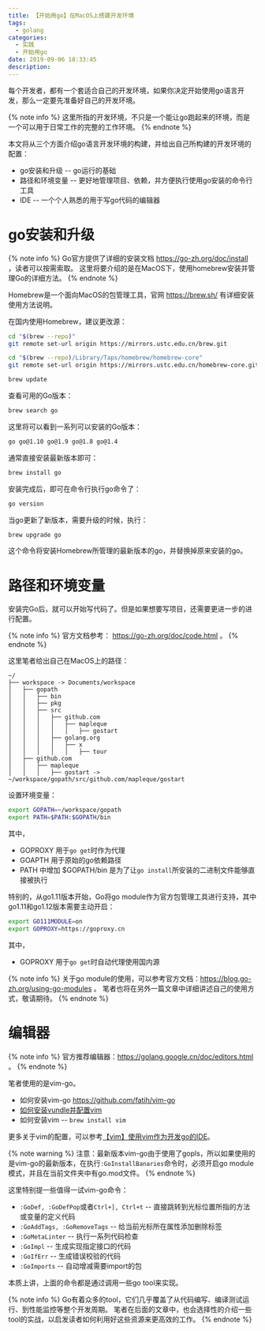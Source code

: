 ```yaml
---
title: 【开始用go】在MacOS上搭建开发环境
tags:
  - golang
categories:
  - 实践
  - 开始用go
date: 2019-09-06 18:33:45
description:
---
```


每个开发者，都有一个套适合自己的开发环境，如果你决定开始使用go语言开发，那么一定要先准备好自己的开发环境。

{% note info %}
这里所指的开发环境，不只是一个能让go跑起来的环境，而是一个可以用于日常工作的完整的工作环境。
{% endnote %}

本文将从三个方面介绍go语言开发环境的构建，并给出自己所构建的开发环境的配置：
- go安装和升级 -- go运行的基础
- 路径和环境变量 -- 更好地管理项目、依赖，并方便执行使用go安装的命令行工具
- IDE -- 一个个人熟悉的用于写go代码的编辑器

<!-- more -->

go安装和升级
====

{% note info %}
Go官方提供了详细的安装文档 https://go-zh.org/doc/install ，读者可以按需索取。
这里将要介绍的是在MacOS下，使用homebrew安装并管理Go的详细方法。
{% endnote %}

Homebrew是一个面向MacOS的包管理工具，官网 https://brew.sh/ 有详细安装使用方法说明。

在国内使用Homebrew，建议更改源：
```sh
cd "$(brew --repo)"
git remote set-url origin https://mirrors.ustc.edu.cn/brew.git 

cd "$(brew --repo)/Library/Taps/homebrew/homebrew-core"
git remote set-url origin https://mirrors.ustc.edu.cn/homebrew-core.git 

brew update
```

查看可用的Go版本：
```sh
brew search go
```

这里将可以看到一系列可以安装的Go版本：
```sh
go go@1.10 go@1.9 go@1.8 go@1.4
```

通常直接安装最新版本即可：
```sh
brew install go
```

安装完成后，即可在命令行执行go命令了：
```sh
go version
```

当go更新了新版本，需要升级的时候，执行：
```sh
brew upgrade go
```

这个命令将安装Homebrew所管理的最新版本的go，并替换掉原来安装的go。

路径和环境变量
====

安装完Go后，就可以开始写代码了。但是如果想要写项目，还需要更进一步的进行配置。

{% note info %}
官方文档参考： https://go-zh.org/doc/code.html 。
{% endnote %}

这里笔者给出自己在MacOS上的路径：
```
~/
├── workspace -> Documents/workspace
│   ├── gopath
│   │   ├── bin
│   │   ├── pkg
│   │   ├── src
│   │   │   ├── github.com
│   │   │   │   ├── mapleque
│   │   │   │   │   ├── gostart
│   │   │   ├── golang.org
│   │   │   │   ├── x
│   │   │   │   │   ├── tour
│   ├── github.com
│   │   ├── mapleque
│   │   │   ├── gostart -> ~/workspace/gopath/src/github.com/mapleque/gostart
```

设置环境变量：
```bash ~/.bash_profile
export GOPATH=~/workspace/gopath
export PATH=$PATH:$GOPATH/bin
```

其中，
- GOPROXY 用于`go get`时作为代理
- GOAPTH 用于原始的go依赖路径
- PATH 中增加 $GOPATH/bin 是为了让`go install`所安装的二进制文件能够直接被执行

特别的，从go1.11版本开始，Go将go module作为官方包管理工具进行支持，其中go1.11和go1.12版本需要主动开启：
```bash
export GO111MODULE=on
export GOPROXY=https://goproxy.cn
```
其中，
- GOPROXY 用于`go get`时自动代理使用国内源

{% note info %}
关于go module的使用，可以参考官方文档：https://blog.go-zh.org/using-go-modules 。
笔者也将在另外一篇文章中详细讲述自己的使用方式，敬请期待。
{% endnote %}

编辑器
====

{% note info %}
官方推荐编辑器：https://golang.google.cn/doc/editors.html 。
{% endnote %}

笔者使用的是vim-go。
- 如何安装vim-go https://github.com/fatih/vim-go
- [如何安装vundle并配置vim](/posts/tool/vim/vim-diy/)
- 如何安装vim -- `brew install vim`

更多关于vim的配置，可以参考[【vim】使用vim作为开发go的IDE](/posts/tool/vim/vim-go/)。

{% note warning %}
注意：最新版本vim-go由于使用了gopls，所以如果使用的是vim-go的最新版本，在执行`:GoInstallBanaries`命令时，必须开启go module模式，并且在当前文件夹中有go.mod文件。
{% endnote %}

这里特别提一些值得一试vim-go命令：
- `:GoDef, :GoDefPop`或者`Ctrl+], Ctrl+t` -- 直接跳转到光标位置所指的方法或变量的定义代码
- `:GoAddTags, :GoRemoveTags` -- 给当前光标所在属性添加删除标签
- `:GoMetaLinter` -- 执行一系列代码检查
- `:GoImpl` -- 生成实现指定接口的代码
- `:GoIfErr` -- 生成错误校验的代码
- `:GoImports` -- 自动增减需要import的包

本质上讲，上面的命令都是通过调用一些go tool来实现。

{% note info %}
Go有着众多的tool，它们几乎覆盖了从代码编写、编译测试运行、到性能监控等整个开发周期。
笔者在后面的文章中，也会选择性的介绍一些tool的实战，以启发读者如何利用好这些资源来更高效的工作。
{% endnote %}
